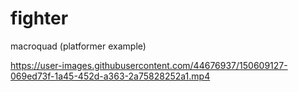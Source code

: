 # fighter

macroquad (platformer example)



https://user-images.githubusercontent.com/44676937/150609127-069ed73f-1a45-452d-a363-2a75828252a1.mp4

